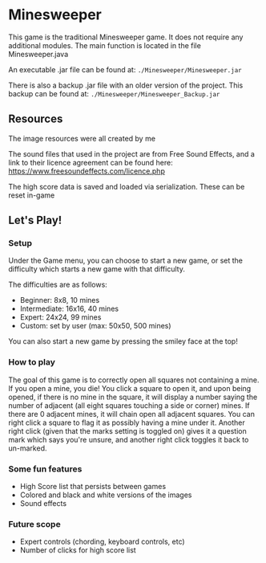 # Minesweeper

This game is the traditional Minesweeper game. It does not require any additional modules. The main function is located in the file Minesweeper.java

An executable .jar file can be found at: 
`./Minesweeper/Minesweeper.jar`

There is also a backup .jar file with an older version of the project. This backup can be found at:
`./Minesweeper/Minesweeper_Backup.jar`

## Resources
The image resources were all created by me

The sound files that used in the project are from Free Sound Effects, and a link to their licence agreement can be found here:
    https://www.freesoundeffects.com/licence.php

The high score data is saved and loaded via serialization. These can be reset in-game

## Let's Play!
### Setup
Under the Game menu, you can choose to start a new game, or set the difficulty which starts a new game with that difficulty. 

The difficulties are as follows:
- Beginner: 8x8, 10 mines 
- Intermediate: 16x16, 40 mines
- Expert: 24x24, 99 mines
- Custom: set by user (max: 50x50, 500 mines)

You can also start a new game by pressing the smiley face at the top!

### How to play
The goal of this game is to correctly open all squares not containing a mine. If you open a mine, you die! You click a square to open it, and upon being opened, if there is no mine in the square, it will display a number saying the number of adjacent (all eight squares touching a side or corner) mines. If there are 0 adjacent mines, it will chain open all adjacent squares. You can right click a square to flag it as possibly having a mine under it. Another right click (given that the marks setting is toggled on) gives it a question mark which says you're unsure, and another right click toggles it back to un-marked.

### Some fun features
- High Score list that persists between games
- Colored and black and white versions of the images
- Sound effects

### Future scope
- Expert controls (chording, keyboard controls, etc)
- Number of clicks for high score list
